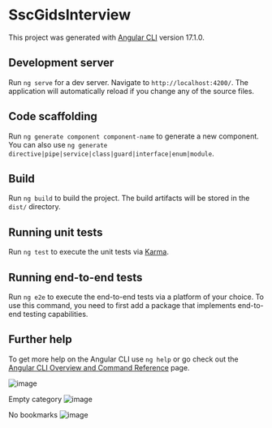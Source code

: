 # SscGidsInterview

This project was generated with [Angular CLI](https://github.com/angular/angular-cli) version 17.1.0.

## Development server

Run `ng serve` for a dev server. Navigate to `http://localhost:4200/`. The application will automatically reload if you change any of the source files.

## Code scaffolding

Run `ng generate component component-name` to generate a new component. You can also use `ng generate directive|pipe|service|class|guard|interface|enum|module`.

## Build

Run `ng build` to build the project. The build artifacts will be stored in the `dist/` directory.

## Running unit tests

Run `ng test` to execute the unit tests via [Karma](https://karma-runner.github.io).

## Running end-to-end tests

Run `ng e2e` to execute the end-to-end tests via a platform of your choice. To use this command, you need to first add a package that implements end-to-end testing capabilities.

## Further help

To get more help on the Angular CLI use `ng help` or go check out the [Angular CLI Overview and Command Reference](https://angular.io/cli) page.

![image](https://github.com/user-attachments/assets/49b5839b-928b-4674-81ff-60122c40adcb)

Empty category
![image](https://github.com/user-attachments/assets/a32cf82b-3b5e-417c-ac7b-a3139ef4fe1f)

No bookmarks
![image](https://github.com/user-attachments/assets/26bc63bf-c4a6-4055-a98f-d5288b3bb468)

